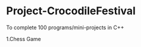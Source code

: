 Project-CrocodileFestival
=========================

To complete 100 programs/mini-projects in C++

1.Chess Game 
